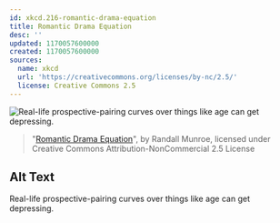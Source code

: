 ```yaml
---
id: xkcd.216-romantic-drama-equation
title: Romantic Drama Equation
desc: ''
updated: 1170057600000
created: 1170057600000
sources:
  name: xkcd
  url: 'https://creativecommons.org/licenses/by-nc/2.5/'
  license: Creative Commons 2.5
---
```

![Real-life prospective-pairing curves over things like age can get depressing.](https://imgs.xkcd.com/comics/romantic_drama_equation.png)
> "[Romantic Drama Equation](https://xkcd.com/216/)", by Randall Munroe, licensed under Creative Commons Attribution-NonCommercial 2.5 License

## Alt Text
Real-life prospective-pairing curves over things like age can get depressing.
